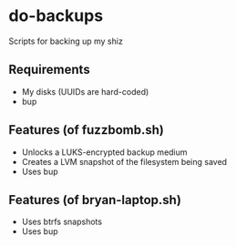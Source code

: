# do-backups
Scripts for backing up my shiz

## Requirements

* My disks (UUIDs are hard-coded)
* bup

## Features (of fuzzbomb.sh)

* Unlocks a LUKS-encrypted backup medium
* Creates a LVM snapshot of the filesystem being saved
* Uses bup

## Features (of bryan-laptop.sh)

* Uses btrfs snapshots
* Uses bup
